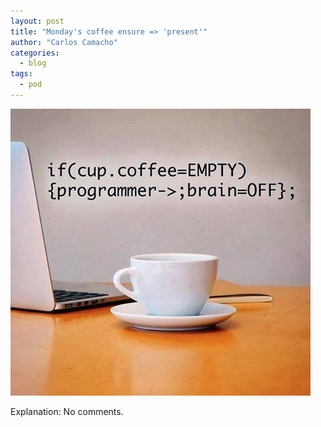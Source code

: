 ```yaml
---
layout: post
title: "Monday's coffee ensure => 'present'"
author: "Carlos Camacho"
categories:
  - blog
tags:
  - pod
---
```

![](/static/pod/2016-07-25-no-coffee-no-brain.png)

Explanation: No comments.
